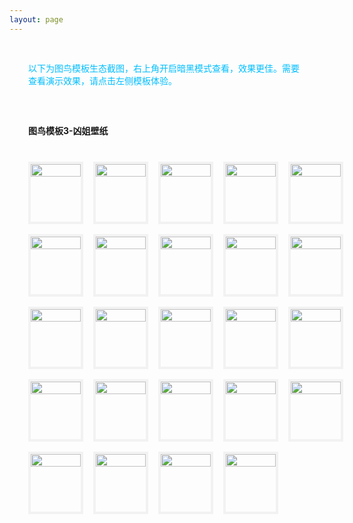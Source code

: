 ```yaml
---
layout: page
---
```

<meta name="referrer" content="never">
<!-- <demo-model url="/"></demo-model> -->

<div style="padding: 30px; color: #01BEFF">以下为图鸟模板生态截图，右上角开启暗黑模式查看，效果更佳。需要查看演示效果，请点击左侧模板体验。</div>



<div style="padding: 30px;font-weight: bold;">图鸟模板3-凶姐壁纸</div>

<!-- 完成，已检查 -->
<div class="waterfall">
  <!-- tabbar -->
  <div class="box">
    <img src="https://cdn.nlark.com/yuque/0/2025/jpeg/280373/1737277660980-assets/web-upload/97a598b0-39c0-4a17-8e3b-f022da9a3133.jpeg" />
  </div>
  <div class="box">
    <img src="https://cdn.nlark.com/yuque/0/2025/jpeg/280373/1737277659182-assets/web-upload/98c4ccf1-1939-4e80-924b-1604b7b77521.jpeg" />
  </div>
  <div class="box">
    <img src="https://cdn.nlark.com/yuque/0/2025/jpeg/280373/1737277658708-assets/web-upload/8404bfdb-a17e-4c15-910a-76c178cfb805.jpeg" />
  </div>
  <div class="box">
    <img src="https://cdn.nlark.com/yuque/0/2025/jpeg/280373/1737277658088-assets/web-upload/2bcba13e-9a37-4f21-bec0-27109512f109.jpeg" />
  </div>
  <div class="box">
    <img src="https://cdn.nlark.com/yuque/0/2025/jpeg/280373/1737277657239-assets/web-upload/fec4c9a4-21e5-4f75-ad52-d3f0e987c73b.jpeg" />
  </div>

  <div class="box">
    <img src="https://cdn.nlark.com/yuque/0/2025/jpeg/280373/1737277662920-assets/web-upload/21c48e94-877a-4d92-b993-4ccb4e11bf60.jpeg" />
  </div>
  <div class="box">
    <img src="https://cdn.nlark.com/yuque/0/2025/jpeg/280373/1737277662369-assets/web-upload/9ab740e8-fddf-4214-91d5-1332ea818308.jpeg" />
  </div>
  <div class="box">
    <img src="https://cdn.nlark.com/yuque/0/2025/jpeg/280373/1737277661619-assets/web-upload/f2cb8524-678c-4d60-a2a6-2f98bf942e8d.jpeg" />
  </div>
  <div class="box">
    <img src="https://cdn.nlark.com/yuque/0/2025/jpeg/280373/1737277660939-assets/web-upload/d9158622-9576-428e-a694-d5443ee68616.jpeg" />
  </div>
  <div class="box">
    <img src="https://cdn.nlark.com/yuque/0/2025/jpeg/280373/1737277660701-assets/web-upload/ed3e75cd-6f83-453f-8893-2409979b8825.jpeg" />
  </div>
  <div class="box">
    <img src="https://cdn.nlark.com/yuque/0/2025/jpeg/280373/1737277660470-assets/web-upload/8266eadd-fc60-42a5-828f-817ce2fb11b4.jpeg" />
  </div>
  <div class="box">
    <img src="https://cdn.nlark.com/yuque/0/2025/jpeg/280373/1737277660347-assets/web-upload/c16d286f-ec3d-4eaa-a84d-89d98d3c8f29.jpeg" />
  </div>
  <div class="box">
    <img src="https://cdn.nlark.com/yuque/0/2025/jpeg/280373/1737277660293-assets/web-upload/5999f355-132d-47a6-9062-9267dcdc038e.jpeg" />
  </div>
  <div class="box">
    <img src="https://cdn.nlark.com/yuque/0/2025/jpeg/280373/1737277659523-assets/web-upload/fc897111-22ec-4862-89fa-52af0a4d18fc.jpeg" />
  </div>
  <div class="box">
    <img src="https://cdn.nlark.com/yuque/0/2025/jpeg/280373/1737277659521-assets/web-upload/be75281c-56d5-46c9-8c05-72fb7154e3f2.jpeg" />
  </div>
  <div class="box">
    <img src="https://cdn.nlark.com/yuque/0/2025/jpeg/280373/1737277659311-assets/web-upload/97086124-f299-4a7a-8715-fe06755b0d91.jpeg" />
  </div>
  <div class="box">
    <img src="https://cdn.nlark.com/yuque/0/2025/jpeg/280373/1737277659074-assets/web-upload/33f5334c-b03e-4404-947b-285a8e6e1557.jpeg" />
  </div>
  <div class="box">
    <img src="https://cdn.nlark.com/yuque/0/2025/jpeg/280373/1737277659038-assets/web-upload/c44cb02c-48cd-4612-9e67-98e8b8bff695.jpeg" />
  </div>
  <div class="box">
    <img src="https://cdn.nlark.com/yuque/0/2025/jpeg/280373/1737277658045-assets/web-upload/c82203ab-bd06-49f9-a391-9917fe27a567.jpeg" />
  </div>
  <div class="box">
    <img src="https://cdn.nlark.com/yuque/0/2025/jpeg/280373/1737277657544-assets/web-upload/1b65ebf4-0675-4741-abf1-a375abdf594c.jpeg" />
  </div>
  <div class="box">
    <img src="https://cdn.nlark.com/yuque/0/2025/jpeg/280373/1737277657350-assets/web-upload/7e3e7a68-6ebc-4155-a41b-ac5d7184ba82.jpeg" />
  </div>
  <div class="box">
    <img src="https://cdn.nlark.com/yuque/0/2025/jpeg/280373/1737277656819-assets/web-upload/0f7611b9-4ee1-463a-8028-d6f7c57e45a6.jpeg" />
  </div>
  <div class="box">
    <img src="https://cdn.nlark.com/yuque/0/2025/jpeg/280373/1737277656564-assets/web-upload/fee3554e-68eb-42a2-b10a-e8279ab9bc44.jpeg" />
  </div>
  <div class="box">
    <img src="https://cdn.nlark.com/yuque/0/2025/jpeg/280373/1737277656044-assets/web-upload/8fcd0d38-d5e7-4a79-9937-4bd4be6889a9.jpeg" />
  </div>
</div>


<style scoped>


@media screen and (max-width:400px) {

}

.waterfall {
  column-count: 5; /* 设置列数 */
  column-gap: 16px; /* 设置列间距 */
  width: 100%;
  max-width: 1200px;
  margin: 0 auto;
  padding: 10px 36px 30px 30px;
}

.waterfall-pc {
  column-count: 2; /* 设置列数 */
  column-gap: 16px; /* 设置列间距 */
  width: 100%;
  max-width: 1200px;
  margin: 0 auto;
  padding: 10px 36px 30px 30px;
}

.waterfall-icon {
  column-count: 1; /* 设置列数 */
  column-gap: 16px; /* 设置列间距 */
  width: 100%;
  max-width: 1200px;
  margin: 0 auto;
  padding: 10px 36px 30px 30px;
}

.box {
  min-height: 100px;
  /* background-color: #f0f0f0; */
  margin: 0 0 16px; /* 设置项间距 */
  box-sizing: border-box;
  break-inside: avoid; /* 防止元素在列中被拆分 */
  border: 4px solid #AAAAAA20;
	/* border-radius: 10px; */
  -webkit-transition: 0.2s;
		transition: 0.2s;
}
	.box:hover {
	  border: 4px solid #01BEFF;
    /* border-radius: 10px; */
	}

.box img {
    width: 100%;
    height: auto;
    display: block;
    /* border-radius: 10px; */
    overflow: hide
}
</style>

